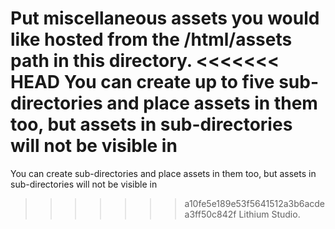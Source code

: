 Put miscellaneous assets you would like hosted from the /html/assets path in this directory.
<<<<<<< HEAD
You can create up to five sub-directories and place assets in them too, but assets in sub-directories will not be visible in
=======
You can create sub-directories and place assets in them too, but assets in sub-directories will not be visible in
>>>>>>> a10fe5e189e53f5641512a3b6acdea3ff50c842f
Lithium Studio.